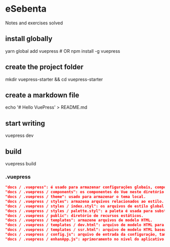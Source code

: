 # eSebenta
Notes and exercises solved 

## install globally
yarn global add vuepress # OR npm install -g vuepress

## create the project folder
mkdir vuepress-starter && cd vuepress-starter

## create a markdown file
echo '# Hello VuePress' > README.md

## start writing
vuepress dev

## build
vuepress build


### .vuepress

```json
"docs / .vuepress": é usado para armazenar configurações globais, componentes, recursos estáticos etc.
"docs / .vuepress / components": os componentes do Vue neste diretório serão automaticamente registrados como componentes globais.
"docs / .vuepress / theme": usado para armazenar o tema local.
"docs / .vuepress / styles": armazena arquivos relacionados ao estilo.
"docs / .vuepress / styles / index.styl": os arquivos de estilo global aplicados automaticamente, gerados no final do arquivo CSS, têm uma prioridade mais alta que o estilo padrão.<br>
"docs / .vuepress / styles / palette.styl": a paleta é usada para substituir as constantes de cores padrão e definir as constantes de cores da caneta.
"docs / .vuepress / public": diretório de recursos estáticos.
"docs / .vuepress / templates": armazene arquivos de modelo HTML.
"docs / .vuepress / templates / dev.html": arquivo de modelo HTML para ambiente de desenvolvimento.
"docs / .vuepress / templates / ssr.html": arquivo de modelo HTML baseado no Vue SSR no tempo de criação.
"docs / .vuepress / config.js": arquivo de entrada da configuração, também pode ser yml ou toml.
"docs / .vuepress / enhanApp.js": aprimoramento no nível do aplicativo.
```
